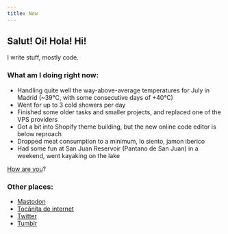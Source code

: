 ```yaml
---
title: Now
---
```


## Salut! Oi! Hola! Hi!

I write stuff, mostly code.

### What am I doing right **now**:

- Handling quite well the way-above-average temperatures for July in Madrid (~39°C, with some consecutive days of +40°C)
- Went for up to 3 cold showers per day
- Finished some older tasks and smaller projects, and replaced one of the VPS providers
- Got a bit into Shopify theme building, but the new online code editor is below reproach
- Dropped meat consumption to a minimum, lo siento, jamon iberico
- Had some fun at San Juan Reservoir (Pantano de San Juan) in a weekend, went kayaking on the lake

[How are you](mailto:vlad@nsu.ro?subject=Hey%2C%20I%20am%20...)?

### Other places:
- <a rel="me" href="https://mastodon.green/@vlad">Mastodon</a>
- [Tocănița de internet](https://tocanita.substack.com/)
- [Twitter](https://twitter.com/owltakestime/)
- [Tumblr](https://owltakestime.tumblr.com/)
